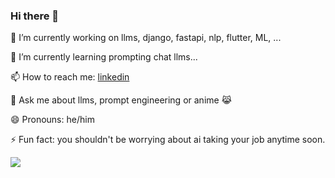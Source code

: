 ### Hi there 👋

🔭 I’m currently working on llms, django, fastapi, nlp, flutter, ML, ...

🌱 I’m currently learning prompting chat llms...

📫 How to reach me: [linkedin](https://www.linkedin.com/in/raj457036/)

💬 Ask me about llms, prompt engineering or anime 😹

😄 Pronouns: he/him

⚡ Fun fact: you shouldn't be worrying about ai taking your job anytime soon.

<!--
**raj457036/raj457036** is a ✨ _special_ ✨ repository because its `README.md` (this file) appears on your GitHub profile.

Here are some ideas to get you started:

- 🔭 I’m currently working on ...
- 🌱 I’m currently learning ...
- 👯 I’m looking to collaborate on ...
- 🤔 I’m looking for help with ...
- 💬 Ask me about ...
- 📫 How to reach me: ...
- 😄 Pronouns: ...
- ⚡ Fun fact: ...
-->
![](https://hit.yhype.me/github/profile?user_id=19155680&color=00cc1a)
